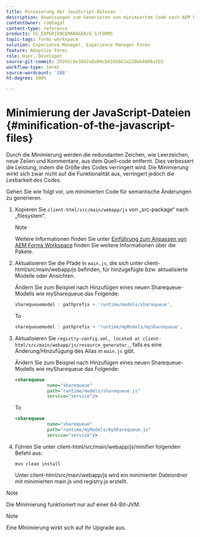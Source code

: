 ```yaml
---
title: Minimierung der JavaScript-Dateien
description: Anweisungen zum Generieren von minimiertem Code nach AEM Forms Workspace-Anpassungen zur Optimierung der JS-Dateien für das Web.
contentOwner: robhagat
content-type: reference
products: SG_EXPERIENCEMANAGER/6.5/FORMS
topic-tags: forms-workspace
solution: Experience Manager, Experience Manager Forms
feature: Adaptive Forms
role: User, Developer
source-git-commit: 29391c8e3042a8a04c64165663a228bb4886afb5
workflow-type: tm+mt
source-wordcount: '188'
ht-degree: 100%

---
```


# Minimierung der JavaScript-Dateien {#minification-of-the-javascript-files}

Durch die Minimierung werden die redundanten Zeichen, wie Leerzeichen, neue Zeilen und Kommentare, aus dem Quell-code entfernt. Dies verbessert die Leistung, indem die Größe des Codes verringert wird. Die Minimierung wirkt sich zwar nicht auf die Funktionalität aus, verringert jedoch die Lesbarkeit des Codes.

Gehen Sie wie folgt vor, um minimierten Code für semantische Änderungen zu generieren.

1. Kopieren Sie `client-html/src/main/webapp/js` von „src-package“ nach „filesystem“.

   >[!NOTE]
   >
   >Weitere Informationen finden Sie unter [Einführung zum Anpassen von AEM Forms Workspace](/help/forms/using/introduction-customizing-html-workspace.md) finden Sie weitere Informationen über die Pakete.

1. Aktualisieren Sie die Pfade in `main.js`, die sich unter client-html/src/main/webapp/js befinden, für hinzugefügte bzw. aktualisierte Modelle oder Ansichten.

   Ändern Sie zum Beispiel nach Hinzufügen eines neuen Sharequeue-Modells wie mySharequeue das Folgende:

   ```javascript
   sharequeuemodel : pathprefix + 'runtime/models/sharequeue',
   ```

   To

   ```javascript
   sharequeuemodel : pathprefix + 'runtime/myModels/mySharequeue',
   ```

1. Aktualisieren Sie `registry-config.xml, located at client-html/src/main/webapp/js/resource_generator,`, falls es eine Änderung/Hinzufügung des Alias in `main.js` gibt.

   Ändern Sie zum Beispiel nach Hinzufügen eines neuen Sharequeue-Modells wie mySharequeue das Folgende:

   ```xml
   <sharequeue
               name="sharequeue"
               path="runtime/models/sharequeue.js"
               service="service"/>
   ```

   To

   ```xml
   <sharequeue
               name="sharequeue"
               path="runtime/myModels/mySharequeue.js"
               service="service"/>
   ```

1. Führen Sie unter client-html/src/main/webapp/js/minifier folgenden Befehl aus:

   ```shell
   mvn clean install
   ```

   Unter client-html/src/main/webapp/js wird ein minimierter Dateiordner mit minimierten main.js und registry.js erstellt.

>[!NOTE]
>
>Die Minimierung funktioniert nur auf einer 64-Bit-JVM.

>[!NOTE]
>
>Eine MInimierung wirkt sich auf Ihr Upgrade aus.
